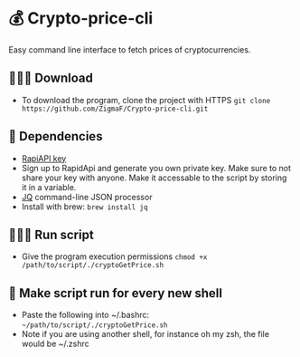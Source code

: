 # 💰 Crypto-price-cli
Easy command line interface to fetch prices of cryptocurrencies.

## 👨🏼‍💻 Download
- To download the program, clone the project with HTTPS
```git clone https://github.com/ZigmaF/Crypto-price-cli.git```

## 📌 Dependencies
- [RapiAPI key](https://docs.rapidapi.com/docs/consumer-quick-start-guide)
- Sign up to RapidApi and generate you own private key. Make sure to not share your key with anyone. Make it accessable to the script by storing it in a variable.
- [JQ](https://github.com/stedolan/jq) command-line JSON processor
- Install with brew: 
```brew install jq```

## 🏃🏽‍♂️ Run script
- Give the program execution permissions
```chmod +x /path/to/script/./cryptoGetPrice.sh```

## 🤖 Make script run for every new shell
- Paste the following into ~/.bashrc:
```~/path/to/script/./cryptoGetPrice.sh```
- Note if you are using another shell, for instance oh my zsh, the file would be ~/.zshrc
